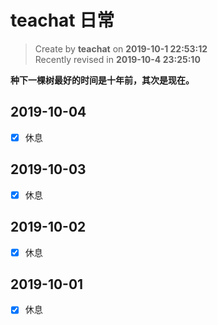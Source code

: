 # teachat 日常

> Create by **teachat** on **2019-10-1 22:53:12**  
> Recently revised in **2019-10-4 23:25:10**

**种下一棵树最好的时间是十年前，其次是现在。**

## 2019-10-04

- [x] 休息

## 2019-10-03

- [x] 休息

## 2019-10-02

- [x] 休息

## 2019-10-01

- [x] 休息
